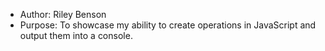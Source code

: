 * Author: Riley Benson
* Purpose: To showcase my ability to create operations in JavaScript and output them into a console.